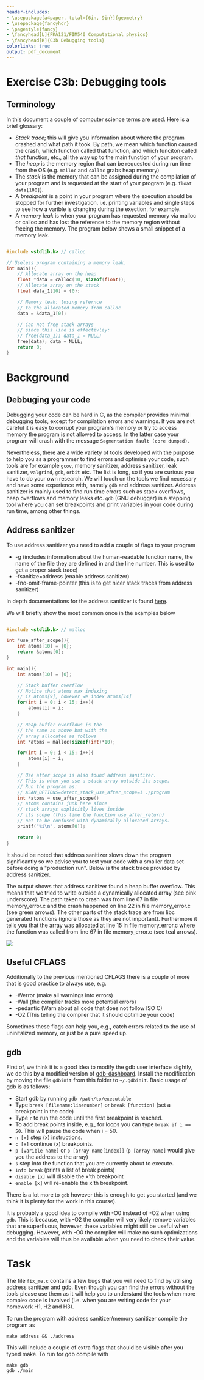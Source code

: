 ```yaml
---
header-includes:
- \usepackage[a4paper, total={6in, 9in}]{geometry}
- \usepackage{fancyhdr}
- \pagestyle{fancy}
- \fancyhead[L]{FKA121/FIM540 Computational physics}
- \fancyhead[R]{C3b Debugging tools}
colorlinks: true
output: pdf_document
---
```

Exercise C3b: Debugging tools
====

## Terminology

In this document a couple of computer science terms are used.
Here is a brief glossary:

  * *Stack trace*; this will give you information about where the program crashed
    and what path it took. By path, we mean which function caused the crash,
    which function called that function, and which funciton called *that*
    function, etc., all the way up to the main function of your program.
  * The *heap* is the memory region that can be requested during run time from the OS
    (e.g. `malloc` and `calloc` grabs heap memory)
  * The *stack* is the memory that can be assigned during the compilation of
    your program and is requested at the start of your program (e.g. `float data[100]`).
  * A *breakpoint* is a point in your program where the execution should be
    stopped for further investigation, i.e. printing variables and single steps
    to see how a varible is changing during the exection, for example.
  * A *memory leak* is when your program has requested memory via malloc or calloc
    and has lost the reference to the memory region without freeing the memory.
    The program below shows a small snippet of a memory leak.

```c

#include <stdlib.h> // calloc

// Useless program containing a memory leak.
int main(){
    // Allocate array on the heap
    float *data = calloc(10, sizeof(float));
    // Allocate array on the stack
    float data_1[10] = {0};

    // Memory leak: losing refernce
    // to the allocated memory from calloc
    data = &data_1[0];

    // Can not free stack arrays
    // since this line is effectivley:
    // free(data_1); data_1 = NULL;
    free(data); data = NULL;
    return 0;
}
```

# Background

## Debbuging your code

Debugging your code can be hard in C, as the compiler provides minimal
debugging tools, except for compilation errors and warnings.
If you are not careful it is
easy to corrupt your program's memory or try to access memory the program is not
allowed to access.
In the latter case your program will crash with the message
`Segmentation fault (core dumped)`.

Nevertheless, there are a wide variety of tools developed with the purpose to
help you as a programmer to find errors and optimise your code, such tools are for
example `gcov`, memory sanitizer, address sanitizer, leak sanitizer,
`valgrind`, `gdb`, `orbit` etc.
The list is long, so if you are curious you have to do your own research.
We will touch on the tools we find necessary and have some experience with,
namely `gdb` and address sanitizer. Address sanitizer is mainly
used to find run time errors such as stack overflows, heap overflows and memory
leaks etc. `gdb` (GNU debugger) is a stepping tool where you can set
breakpoints and print variables in your code during run time, among other
things.


## Address sanitizer
To use address sanitizer you need to add a couple of flags to your program

  * -g (includes information about the human-readable function name, the name
    of the file they are defined in and the line number. This is used to get a
    proper stack trace)
  * -fsanitize=address (enable address sanitizer)
  * -fno-omit-frame-pointer (this is to get nicer stack traces from  address
    sanitizer)

In depth documentations for the address sanitizer is found
[here](https://github.com/google/sanitizers/wiki/AddressSanitizer).

We will briefly show the most common once in the examples below
```c

#include <stdlib.h> // malloc

int *use_after_scope(){
    int atoms[10] = {0};
    return &atoms[0];
}

int main(){
    int atoms[10] = {0};

    // Stack buffer overflow
    // Notice that atoms max indexing
    // is atoms[9], however we index atoms[14]
    for(int i = 0; i < 15; i++){
        atoms[i] = i;
    }

    // Heap buffer overflows is the
    // the same as above but with the
    // array allocated as follows
    int *atoms = malloc(sizeof(int)*10);

    for(int i = 0; i < 15; i++){
        atoms[i] = i;
    }

    // Use after scope is also found address sanitizer.
    // This is when you use a stack array outside its scope.
    // Run the program as:
    // ASAN_OPTIONS=detect_stack_use_after_scope=1 ./program
    int *atoms = use_after_scope()
    // atoms contains junk here since
    // stack arrays explicitly lives inside
    // its scope (this time the function use_after_return)
    // not to be confused with dynamically allocated arrays.
    printf("%i\n", atoms[0]);

    return 0;
}
```


It should be noted that address sanitizer slows down the program significantly
so we advise you to test your code with a smaller data set before doing a
\"production run\". Below is the stack trace provided by address
sanitizer.

The output shows that address sanitizer found a heap buffer overflow.
This means that we tried to write outside a dynamically allocated array
(see pink underscore).
The path taken to crash was from line 67 in file memory\_error.c and the crash
happened on line 22 in file memory\_error.c (see green arrows).
The other parts of the stack trace are from libc generated functions
(ignore those as they are not important).
Furthermore it tells you that the array was allocated at line 15 in file
memory\_error.c where the function was called from line 67 in file
memory\_error.c (see teal arrows).

![](.figures/address-sanitizer-marked.png)

## Useful CFLAGS
Additionally to the previous mentioned CFLAGS there is a couple of more that is
good practice to always use, e.g.

  * -Werror (make all warnings into errors)
  * -Wall (the complier tracks more potential errors)
  * -pedantic (Warn about all code that does not follow ISO C)
  * -O2 (This telling the compiler that it should optimize your code)

Sometimes these flags can help you, e.g., catch errors related to the use of
uninitalized memory, or just be a pure speed up.

## gdb
First of, we think it is a good idea to modify the gdb user interface slightly,
we do this by a modified version of
[gdb-dashboard](https://github.com/cyrus-and/gdb-dashboard).
Install the modification by moving the file `gdbinit` from this folder to `~/.gdbinit`.
Basic usage of gdb is as follows:

  * Start gdb by running `gdb /path/to/executable`
  * Type `break [filename:linenumber]` or `break [function]` (set a breakpoint in the
    code)
  * Type `r` to run the code until the first breakpoint is reached.
  * To add break points inside, e.g., for loops you can type `break if i == 50`.
    This will pause the code when i = 50.
  * `n [x]` step (x) instructions.
  * `c [x]` continue (x) breakpoints.
  * `p [varible name]`  or `p [array name[index]]` (`p [array name]` would give you the
    address to the array)
  * `s` step into the function that you are currently about to execute.
  * `info break` (prints a list of break points)
  * `disable [x]` will disable the x'th breakpoint
  * `enable [x]` will re-enable the x'th breakpoint.

There is a lot more to `gdb` however this is enough to get you started (and we
think it is plenty for the work in this course).

It is probably a good idea to compile with -O0 instead of -O2 when using `gdb`.
This is because, with -O2 the compiler will very likely remove variables that
are superfluous, however, these variables might still be useful when debugging.
However, with -O0 the compiler will make no such optimizations and the variables
will thus be available when you need to check their value.

# Task

The file `fix_me.c` contains a few bugs that you will need to find by utilising
address sanitizer and gdb. Even though you can find the errors without the
tools please use them as it will help you to understand the tools when more
complex code is involved (i.e. when you are writing code for your homework H1, H2 and H3).

To run the program with address sanitizer/memory sanitizer compile the program as

```
make address && ./address
```
This will include a couple of extra flags that should be visible after you typed make.
To run for gdb compile with

```
make gdb
gdb ./main
```

